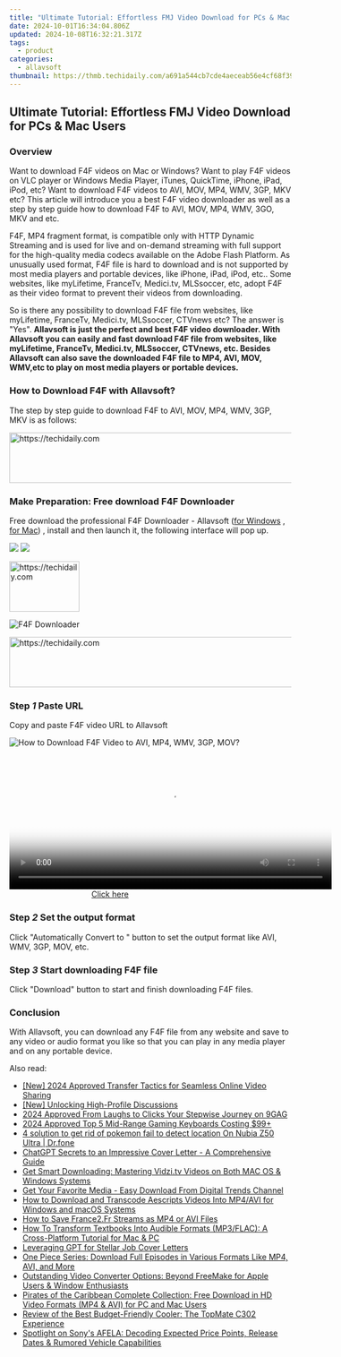 ```yaml
---
title: "Ultimate Tutorial: Effortless FMJ Video Download for PCs & Mac Users"
date: 2024-10-01T16:34:04.806Z
updated: 2024-10-08T16:32:21.317Z
tags:
  - product
categories:
  - allavsoft
thumbnail: https://thmb.techidaily.com/a691a544cb7cde4aeceab56e4cf68f393a99f1feb2da71ac3ca94b7300f4d4b3.jpg
---
```


## Ultimate Tutorial: Effortless FMJ Video Download for PCs & Mac Users

### Overview

Want to download F4F videos on Mac or Windows? Want to play F4F videos on VLC player or Windows Media Player, iTunes, QuickTime, iPhone, iPad, iPod, etc? Want to download F4F videos to AVI, MOV, MP4, WMV, 3GP, MKV etc? This article will introduce you a best F4F video downloader as well as a step by step guide how to download F4F to AVI, MOV, MP4, WMV, 3GO, MKV and etc.

F4F, MP4 fragment format, is compatible only with HTTP Dynamic Streaming and is used for live and on-demand streaming with full support for the high-quality media codecs available on the Adobe Flash Platform. As unusually used format, F4F file is hard to download and is not supported by most media players and portable devices, like iPhone, iPad, iPod, etc.. Some websites, like myLifetime, FranceTv, Medici.tv, MLSsoccer, etc, adopt F4F as their video format to prevent their videos from downloading.

So is there any possibility to download F4F file from websites, like myLifetime, FranceTv, Medici.tv, MLSsoccer, CTVnews etc? The answer is "Yes". **Allavsoft is just the perfect and best F4F video downloader. With Allavsoft you can easily and fast download F4F file from websites, like myLifetime, FranceTv, Medici.tv, MLSsoccer, CTVnews, etc. Besides Allavsoft can also save the downloaded F4F file to MP4, AVI, MOV, WMV,etc to play on most media players or portable devices.**

### How to Download F4F with Allavsoft?

The step by step guide to download F4F to AVI, MOV, MP4, WMV, 3GP, MKV is as follows:

<!-- affiliate ads begin -->
<a href="https://wigfever.sjv.io/c/5597632/2014849/22899" target="_top" id="2014849">
  <img src="//a.impactradius-go.com/display-ad/22899-2014849" border="0" alt="https://techidaily.com" width="728" height="90"/>
</a>
<img height="0" width="0" src="https://wigfever.sjv.io/i/5597632/2014849/22899" style="position:absolute;visibility:hidden;" border="0" />
<!-- affiliate ads end -->

### Make Preparation: Free download F4F Downloader

Free download the professional F4F Downloader - Allavsoft ([for Windows](https://tools.techidaily.com/allavsoft/products/) , [for Mac](https://tools.techidaily.com/allavsoft/products/)) , install and then launch it, the following interface will pop up.

[![](https://www.allavsoft.com/how-to/../images/how-to/free-download-win.jpg)](https://tools.techidaily.com/allavsoft/products/) [![](https://www.allavsoft.com/how-to/../images/how-to/free-download-mac.jpg)](https://tools.techidaily.com/allavsoft/products/)

<!-- affiliate ads begin -->
<a href="https://aligracehair.sjv.io/c/5597632/2135351/19272" target="_top" id="2135351">
  <img src="//a.impactradius-go.com/display-ad/19272-2135351" border="0" alt="https://techidaily.com" width="125" height="90"/>
</a>
<img height="0" width="0" src="https://aligracehair.sjv.io/i/5597632/2135351/19272" style="position:absolute;visibility:hidden;" border="0" />
<!-- affiliate ads end -->

![F4F Downloader](https://www.allavsoft.com/how-to/../images/allavsoft/screen-shot-600.jpg)

<!-- affiliate ads begin -->
<a href="https://appsumo.8odi.net/c/5597632/2144309/7443" target="_top" id="2144309">
  <img src="//a.impactradius-go.com/display-ad/7443-2144309" border="0" alt="https://techidaily.com" width="728" height="90"/>
</a>
<img height="0" width="0" src="https://appsumo.8odi.net/i/5597632/2144309/7443" style="position:absolute;visibility:hidden;" border="0" />
<!-- affiliate ads end -->

### Step _1_ Paste URL

Copy and paste F4F video URL to Allavsoft

![How to Download F4F Video to AVI, MP4, WMV, 3GP, MOV?](https://www.allavsoft.com/how-to/../images/how-to/f4f-downloader/download-f4f-video-to-avi-wmv-mov-mp4.jpg)

<!-- affiliate ads begin -->
<span id="1983446">
					<video width="576" height="240" style="cursor:pointer"
           poster="//a.impactradius-go.com/display-clicktoplayimage/1983446.png"
           onclick="if(!this.playClicked){this.play();this.setAttribute('controls',true);this.playClicked=true;}">
	   <source src="//a.impactradius-go.com/display-ad/22993-1983446">
	   <img src="//a.impactradius-go.com/display-clicktoplayimage/1983446.png" style="border: none; height: 100%; width: 100%; object-fit: contain">
	</video>
	<div style="width:360px;text-align:center"><a href="javascript:window.open(decodeURIComponent('https%3A%2F%2Fhomestyler.sjv.io%2Fc%2F5597632%2F1983446%2F22993'), '_blank');void(0);">Click here</a></div>
</span>
<img height="0" width="0" src="https://imp.pxf.io/i/5597632/1983446/22993" style="position:absolute;visibility:hidden;" border="0" />
<!-- affiliate ads end -->

### Step _2_ Set the output format

Click "Automatically Convert to " button to set the output format like AVI, WMV, 3GP, MOV, etc.

### Step _3_ Start downloading F4F file

Click "Download" button to start and finish downloading F4F files.

### Conclusion

With Allavsoft, you can download any F4F file from any website and save to any video or audio format you like so that you can play in any media player and on any portable device.

<ins class="adsbygoogle"
     style="display:block"
     data-ad-format="autorelaxed"
     data-ad-client="ca-pub-7571918770474297"
     data-ad-slot="1223367746"></ins>

<ins class="adsbygoogle"
     style="display:block"
     data-ad-client="ca-pub-7571918770474297"
     data-ad-slot="8358498916"
     data-ad-format="auto"
     data-full-width-responsive="true"></ins>

<span class="atpl-alsoreadstyle">Also read:</span>
<div><ul>
<li><a href="https://youtube-web.techidaily.com/024-approved-transfer-tactics-for-seamless-online-video-sharing/"><u>[New] 2024 Approved Transfer Tactics for Seamless Online Video Sharing</u></a></li>
<li><a href="https://facebook-record-videos.techidaily.com/new-unlocking-high-profile-discussions/"><u>[New] Unlocking High-Profile Discussions</u></a></li>
<li><a href="https://some-knowledge.techidaily.com/2024-approved-from-laughs-to-clicks-your-stepwise-journey-on-9gag/"><u>2024 Approved From Laughs to Clicks Your Stepwise Journey on 9GAG</u></a></li>
<li><a href="https://on-screen-recording.techidaily.com/2024-approved-top-5-mid-range-gaming-keyboards-costing-99plus/"><u>2024 Approved Top 5 Mid-Range Gaming Keyboards Costing $99+</u></a></li>
<li><a href="https://pokemon-go-android.techidaily.com/4-solution-to-get-rid-of-pokemon-fail-to-detect-location-on-nubia-z50-ultra-drfone-by-drfone-virtual-android/"><u>4 solution to get rid of pokemon fail to detect location On Nubia Z50 Ultra | Dr.fone</u></a></li>
<li><a href="https://tech-haven.techidaily.com/chatgpt-secrets-to-an-impressive-cover-letter-a-comprehensive-guide/"><u>ChatGPT Secrets to an Impressive Cover Letter - A Comprehensive Guide</u></a></li>
<li><a href="https://win-lab.techidaily.com/get-smart-downloading-mastering-vidzitv-videos-on-both-mac-os-and-windows-systems/"><u>Get Smart Downloading: Mastering Vidzi.tv Videos on Both MAC OS & Windows Systems</u></a></li>
<li><a href="https://win-lab.techidaily.com/get-your-favorite-media-easy-download-from-digital-trends-channel/"><u>Get Your Favorite Media - Easy Download From Digital Trends Channel</u></a></li>
<li><a href="https://win-lab.techidaily.com/how-to-download-and-transcode-aescripts-videos-into-mp4avi-for-windows-and-macos-systems/"><u>How to Download and Transcode Aescripts Videos Into MP4/AVI for Windows and macOS Systems</u></a></li>
<li><a href="https://win-lab.techidaily.com/how-to-save-france2fr-streams-as-mp4-or-avi-files/"><u>How to Save France2.Fr Streams as MP4 or AVI Files</u></a></li>
<li><a href="https://win-lab.techidaily.com/how-to-transform-textbooks-into-audible-formats-mp3flac-a-cross-platform-tutorial-for-mac-and-pc/"><u>How To Transform Textbooks Into Audible Formats (MP3/FLAC): A Cross-Platform Tutorial for Mac & PC</u></a></li>
<li><a href="https://tech-savvy.techidaily.com/leveraging-gpt-for-stellar-job-cover-letters/"><u>Leveraging GPT for Stellar Job Cover Letters</u></a></li>
<li><a href="https://win-lab.techidaily.com/one-piece-series-download-full-episodes-in-various-formats-like-mp4-avi-and-more/"><u>One Piece Series: Download Full Episodes in Various Formats Like MP4, AVI, and More</u></a></li>
<li><a href="https://win-lab.techidaily.com/outstanding-video-converter-options-beyond-freemake-for-apple-users-and-window-enthusiasts/"><u>Outstanding Video Converter Options: Beyond FreeMake for Apple Users & Window Enthusiasts</u></a></li>
<li><a href="https://win-lab.techidaily.com/pirates-of-the-caribbean-complete-collection-free-download-in-hd-video-formats-mp4-and-avi-for-pc-and-mac-users/"><u>Pirates of the Caribbean Complete Collection: Free Download in HD Video Formats (MP4 & AVI) for PC and Mac Users</u></a></li>
<li><a href="https://buynow-tips.techidaily.com/review-of-the-best-budget-friendly-cooler-the-topmate-c302-experience/"><u>Review of the Best Budget-Friendly Cooler: The TopMate C302 Experience</u></a></li>
<li><a href="https://techtrends.techidaily.com/spotlight-on-sonys-afela-decoding-expected-price-points-release-dates-and-rumored-vehicle-capabilities/"><u>Spotlight on Sony's AFELA: Decoding Expected Price Points, Release Dates & Rumored Vehicle Capabilities</u></a></li>
</ul></div>

